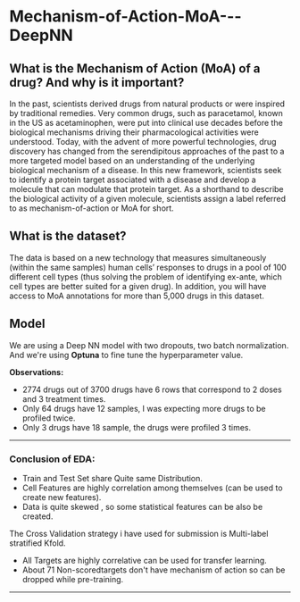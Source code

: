 # Mechanism-of-Action-MoA---DeepNN
## What is the Mechanism of Action (MoA) of a drug? And why is it important?
In the past, scientists derived drugs from natural products or were inspired by traditional remedies. Very common drugs, such as paracetamol, known in the US as acetaminophen, were put into clinical use decades before the biological mechanisms driving their pharmacological activities were understood. Today, with the advent of more powerful technologies, drug discovery has changed from the serendipitous approaches of the past to a more targeted model based on an understanding of the underlying biological mechanism of a disease. In this new framework, scientists seek to identify a protein target associated with a disease and develop a molecule that can modulate that protein target. As a shorthand to describe the biological activity of a given molecule, scientists assign a label referred to as mechanism-of-action or MoA for short.

## What is the dataset?
The data is based on a new technology that measures simultaneously (within the same samples) human cells’ responses to drugs in a pool of 100 different cell types (thus solving the problem of identifying ex-ante, which cell types are better suited for a given drug). In addition, you will have access to MoA annotations for more than 5,000 drugs in this dataset.

## Model
We are using a Deep NN model with two dropouts, two batch normalization.
And we're using **Optuna** to fine tune the hyperparameter value. 

**Observations:**
* 2774 drugs out of 3700 drugs have 6 rows that correspond to 2 doses and 3 treatment times. 
* Only 64 drugs have 12 samples, I was expecting more drugs to be profiled twice.
* Only 3 drugs have 18 sample, the drugs were profiled 3 times.
***
### Conclusion of EDA:
* Train and Test Set share Quite same Distribution.
* Cell Features are highly correlation among themselves (can be used to create new features).
* Data is quite skewed , so some statistical features can be also be created.

The Cross Validation strategy i have used for submission is Multi-label stratified Kfold. 
* All Targets are highly correlative can be used for transfer learning.
* About 71 Non-scoredtargets don't have mechanism of action so can be dropped while pre-training.
***
